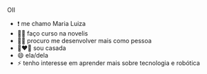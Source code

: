   OII
  
- ❗ me chamo Maria Luiza
- 👩‍🎓 faço curso na novelis
- 🧍‍♀️ procuro me desenvolver mais como pessoa
- 👩‍❤️‍👨 sou casada
- 😄 ela/dela
- ⚡ tenho interesse em aprender mais sobre tecnologia e robótica
